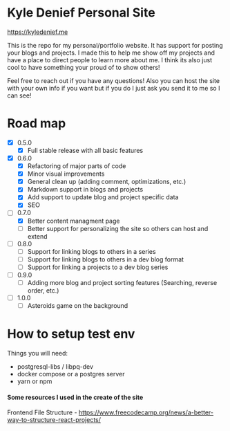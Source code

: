 # Kyle Denief Personal Site 
https://kyledenief.me

This is the repo for my personal/portfolio website. It has support for posting your blogs and projects. I made this to help me show off my projects and have a place to direct people to learn more about me. I think its also just cool to have something your proud of to show others!

Feel free to reach out if you have any questions! Also you can host the site with your own info if you want but if you do I just ask you send it to me so I can see!

# Road map
- [x] 0.5.0
  - [x] Full stable release with all basic features
- [x] 0.6.0
  - [x] Refactoring of major parts of code
  - [x] Minor visual improvements
  - [x] General clean up (adding comment, optimizations, etc.)
  - [x] Markdown support in blogs and projects
  - [x] Add support to update blog and project specific data
  - [x] SEO
- [ ] 0.7.0
  - [x] Better content managment page
  - [ ] Better support for personalizing the site so others can host and extend
- [ ] 0.8.0
  - [ ] Support for linking blogs to others in a series
  - [ ] Support for linking blogs to others in a dev blog format
  - [ ] Support for linking a projects to a dev blog series
- [ ] 0.9.0
  - [ ] Adding more blog and project sorting features (Searching, reverse order, etc.)
- [ ] 1.0.0
  - [ ] Asteroids game on the background

# How to setup test env
Things you will need:
- postgresql-libs / libpq-dev
- docker compose or a postgres server
- yarn or npm

#### Some resources I used in the create of the site
Frontend File Structure - https://www.freecodecamp.org/news/a-better-way-to-structure-react-projects/
